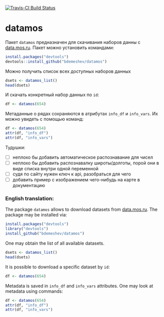 [![Travis-CI Build Status](https://travis-ci.org/bdemeshev/datamos.svg?branch=master)](https://travis-ci.org/bdemeshev/datamos)


datamos
=======


Пакет `datamos` предназначен для скачивания наборов данны с [data.mos.ru](http://data.mos.ru/). Пакет можно установить командами:
```r
install.packages("devtools")
devtools::install_github("bdemeshev/datamos")
```

Можно получить список всех доступных наборов данных
```r
dsets <- datamos_list()
head(dsets)
```

И скачать конкретный набор данных по `id`:
```r
df <- datamos(654)
```

Метаданные о рядах сохраняются в атрибутах `info_df` и `info_vars`. Их можно увидеть с помощью команд:
```r
df <- datamos(654)
attr(df, "info_df")
attr(df, "info_vars")
```

Тудушки:
* [ ] неплохо бы добавить автоматическое распознавание для чисел
* [ ] неплохо бы добавить распознавалку широты/долготы, порой они в виде списка внутри одной переменной
* [ ] судя по сайту нужен ключ к api, разобраться для чего
* [ ] добавить пример с изображением чего-нибудь на карте в документацию

### English translation:


The package `datamos` allows to download datasets from [data.mos.ru](http://data.mos.ru/). The package may be installed via:
```r
install.packages("devtools")
library("devtools")
install_github("bdemeshev/datamos")
```

One may obtain the list of all available datasets.
```r
dsets <- datamos_list()
head(dsets)
```

It is possible to download a specific dataset by `id`:
```r
df <- datamos(654)
```

Metadata is saved in `info_df` and `info_vars` attributes. One may look at metadata using commands:
```r
df <- datamos(654)
attr(df, "info_df")
attr(df, "info_vars")
```

